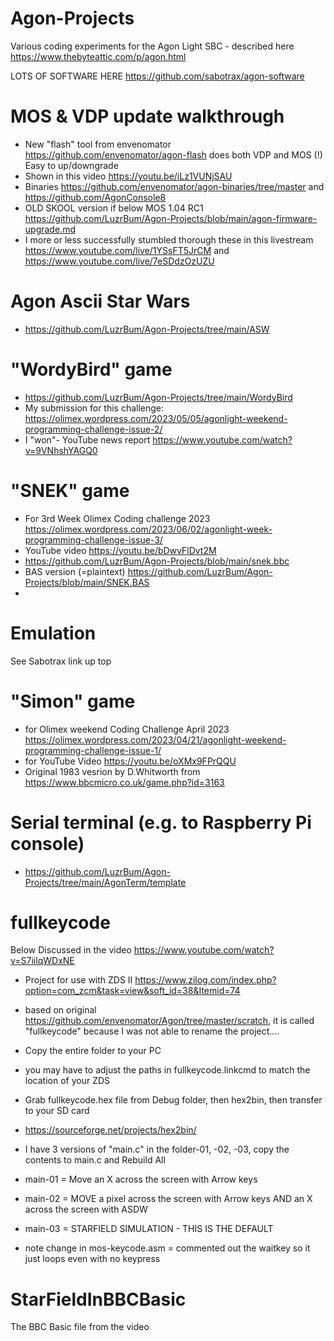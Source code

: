 # Agon-Projects
Various coding experiments for the Agon Light SBC - described here https://www.thebyteattic.com/p/agon.html  

LOTS OF SOFTWARE HERE https://github.com/sabotrax/agon-software

# MOS & VDP update walkthrough
- New "flash" tool from envenomator https://github.com/envenomator/agon-flash does both VDP and MOS (!) Easy to up/downgrade
- Shown  in this video https://youtu.be/iLz1VUNjSAU
- Binaries https://github.com/envenomator/agon-binaries/tree/master and https://github.com/AgonConsole8
- OLD SKOOL version if below MOS 1.04 RC1 https://github.com/LuzrBum/Agon-Projects/blob/main/agon-firmware-upgrade.md
- I more or less successfully stumbled thorough these in this livestream https://www.youtube.com/live/1YSsFT5JrCM and https://www.youtube.com/live/7eSDdzOzUZU

# Agon Ascii Star Wars
- https://github.com/LuzrBum/Agon-Projects/tree/main/ASW

 # "WordyBird" game 
- https://github.com/LuzrBum/Agon-Projects/tree/main/WordyBird
- My submission for this challenge:  
https://olimex.wordpress.com/2023/05/05/agonlight-weekend-programming-challenge-issue-2/
- I "won"- YouTube news report https://www.youtube.com/watch?v=9VNhshYAGQ0

# "SNEK" game
- For 3rd Week Olimex Coding challenge 2023 https://olimex.wordpress.com/2023/06/02/agonlight-week-programming-challenge-issue-3/
- YouTube video https://youtu.be/bDwvFlDvt2M
- https://github.com/LuzrBum/Agon-Projects/blob/main/snek.bbc
- BAS version (=plaintext) https://github.com/LuzrBum/Agon-Projects/blob/main/SNEK.BAS
- 
# Emulation
See Sabotrax link up top 

# "Simon" game 
- for Olimex weekend Coding Challenge April 2023 https://olimex.wordpress.com/2023/04/21/agonlight-weekend-programming-challenge-issue-1/
- for YouTube Video https://youtu.be/oXMx9FPrQQU
- Original 1983 vesrion by D.Whitworth from https://www.bbcmicro.co.uk/game.php?id=3163

# Serial terminal (e.g. to Raspberry Pi console)  
- https://github.com/LuzrBum/Agon-Projects/tree/main/AgonTerm/template

# fullkeycode
Below Discussed in the video https://www.youtube.com/watch?v=S7iilqWDxNE
* Project for use with ZDS II https://www.zilog.com/index.php?option=com_zcm&task=view&soft_id=38&Itemid=74
* based on original https://github.com/envenomator/Agon/tree/master/scratch, it is called "fullkeycode" because I was not able to rename the project....
* Copy the entire folder to your PC
* you may have to adjust the paths in fullkeycode.linkcmd to match the location of your ZDS
* Grab fullkeycode.hex file from Debug folder, then hex2bin, then transfer to your SD card
* https://sourceforge.net/projects/hex2bin/

* I have 3 versions of "main.c" in the folder-01, -02, -03, copy the contents to main.c and Rebuild All
* main-01 = Move an X across the screen with Arrow keys
* main-02 = MOVE a pixel across the screen with Arrow keys AND an X across the screen with ASDW
* main-03 = STARFIELD SIMULATION - THIS IS THE DEFAULT

* note change in mos-keycode.asm = commented out the waitkey so it just loops even with no keypress

# StarFieldInBBCBasic
The BBC Basic file from the video 

